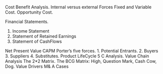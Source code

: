 Cost Benefit Analysis. 
Internal versus external Forces
Fixed and Variable Cost.
Opportunity Cost. 

Financial Statements. 
1. Income Statement
2. Statement of Retained Earnings
3. Statement of CashFlows


Net Present Value
CAPM
Porter’s five forces. 1. Potential Entrants. 2. Buyers 3. Suppliers 4. Substitutes. 
Product LifeCycle
5 C Analysis.
Value Chain Analysis
The 2*2 Matrix. 
The BCG Matrix: High, Question Mark, Cash Cow, Dog.
Value Drivers
M& A Cases


